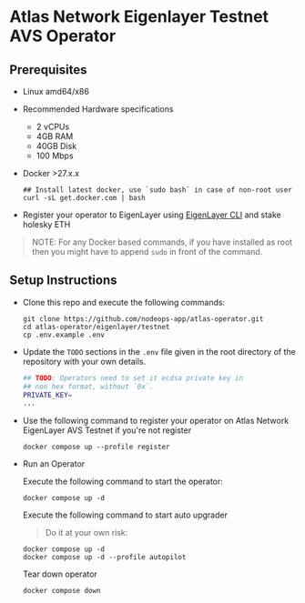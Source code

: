 # Atlas Network Eigenlayer Testnet AVS Operator

## Prerequisites

- Linux amd64/x86
- Recommended Hardware specifications
  - 2 vCPUs
  - 4GB RAM
  - 40GB Disk
  - 100 Mbps
- Docker >27.x.x

  ```shell
  ## Install latest docker, use `sudo bash` in case of non-root user
  curl -sL get.docker.com | bash
  ```

- Register your operator to EigenLayer using [EigenLayer CLI](https://github.com/Layr-Labs/eigenlayer-cli/blob/master/README.md) and stake holesky ETH

> NOTE: For any Docker based commands, if you have installed as root then you might have to append `sudo` in front of the command.

## Setup Instructions

-
  Clone this repo and execute the following commands:

  ```shell
  git clone https://github.com/nodeops-app/atlas-operator.git
  cd atlas-operator/eigenlayer/testnet
  cp .env.example .env
  ```

-
  Update the `TODO` sections in the `.env` file given in the root directory of the repository with your own details.

  ```bash
  ## TODO: Operators need to set it ecdsa private key in
  ## non hex format, without `0x`.
  PRIVATE_KEY=
  ...
  ```

-
  Use the following command to register your operator on Atlas Network EigenLayer AVS Testnet if you're not register

   ```shell
   docker compose up --profile register
   ```

-
  Run an Operator

   Execute the following command to start the operator:

   ```shell
   docker compose up -d
   ```

   Execute the following command to start auto upgrader

    > Do it at your own risk:

   ```shell
   docker compose up -d
   docker compose up -d --profile autopilot
   ```

  Tear down operator

  ```bash
  docker compose down
  ```
